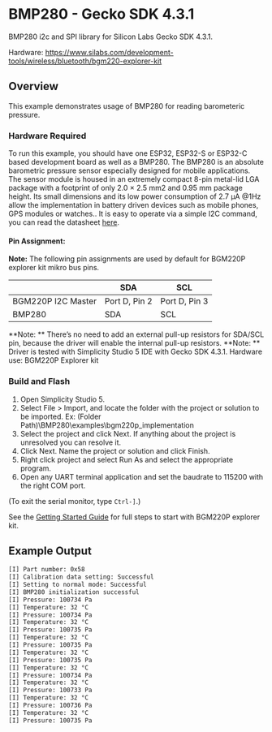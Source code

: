# BMP280 - Gecko SDK 4.3.1

BMP280 i2c and SPI library for Silicon Labs Gecko SDK 4.3.1.

Hardware: https://www.silabs.com/development-tools/wireless/bluetooth/bgm220-explorer-kit

## Overview

This example demonstrates usage of BMP280 for reading barometeric pressure.

### Hardware Required

To run this example, you should have one ESP32, ESP32-S or ESP32-C based development board as well as a BMP280. The BMP280 is an absolute barometric pressure sensor especially designed for mobile applications. The sensor module is housed in an extremely compact 8-pin metal-lid LGA package with a footprint of only 2.0 × 2.5 mm2 and 0.95 mm package height. Its small dimensions and its low power consumption of 2.7 µA @1Hz allow the implementation in battery driven devices such as mobile phones, GPS modules or watches.. It is easy to operate via a simple I2C command, you can read the datasheet [here](https://www.bosch-sensortec.com/media/boschsensortec/downloads/datasheets/bst-bmp280-ds001.pdf).

#### Pin Assignment:

**Note:** The following pin assignments are used by default for BGM220P explorer kit mikro bus pins.

|                      | SDA            | SCL            |
| -------------------- | -------------- | -------------- |
| BGM220P I2C Master   | Port D, Pin 2  | Port D, Pin 3  |
| BMP280               | SDA            | SCL            |

**Note: ** There’s no need to add an external pull-up resistors for SDA/SCL pin, because the driver will enable the internal pull-up resistors.
**Note: ** Driver is tested with Simplicity Studio 5 IDE with Gecko SDK 4.3.1. Hardware use: BGM220P Explorer kit

### Build and Flash

1. Open Simplicity Studio 5.
2. Select File > Import, and locate the folder with the project or solution to be imported.
Ex: (Folder Path)\BMP280\examples\bgm220p_implementation
3. Select the project and click Next. If anything about the project is unresolved you can resolve it.
4. Click Next. Name the project or solution and click Finish.
5. Right click project and select Run As and select the appropriate program.
6. Open any UART terminal application and set the baudrate to 115200 with the right COM port.

(To exit the serial monitor, type ``Ctrl-]``.)

See the [Getting Started Guide](https://www.silabs.com/development-tools/wireless/bluetooth/bgm220-explorer-kit?tab=getting-started) for full steps to start with BGM220P explorer kit.

## Example Output

```bash
[I] Part number: 0x58
[I] Calibration data setting: Successful
[I] Setting to normal mode: Successful
[I] BMP280 initialization successful
[I] Pressure: 100734 Pa
[I] Temperature: 32 °C
[I] Pressure: 100734 Pa
[I] Temperature: 32 °C
[I] Pressure: 100735 Pa
[I] Temperature: 32 °C
[I] Pressure: 100735 Pa
[I] Temperature: 32 °C
[I] Pressure: 100735 Pa
[I] Temperature: 32 °C
[I] Pressure: 100734 Pa
[I] Temperature: 32 °C
[I] Pressure: 100733 Pa
[I] Temperature: 32 °C
[I] Pressure: 100736 Pa
[I] Temperature: 32 °C
[I] Pressure: 100735 Pa
```
